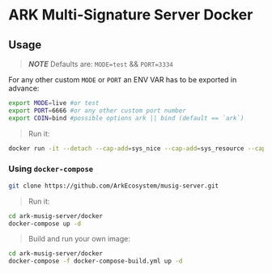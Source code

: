 # ARK Multi-Signature Server Docker

## Usage

> _**NOTE**_ Defaults are: `MODE=test` && `PORT=3334`

For any other custom `MODE` or `PORT` an ENV VAR has to be exported in advance:

```bash
export MODE=live #or test
export PORT=6666 #or any other custom port number
export COIN=bind #possible options ark || bind (default == `ark`)
```

> Run it:

```bash
docker run -it --detach --cap-add=sys_nice --cap-add=sys_resource --cap-add=sys_time -v ~/.ark-musig-test:/home/node/.local -e MODE=${MODE:-test} -e PORT=${PORT:-3334} -e COIN=${COIN:-ark} -p ${PORT:-3334}:${PORT:-3334} --name ark-musig-test arkecosystem/musig-server
```

### Using `docker-compose`

```bash
git clone https://github.com/ArkEcosystem/musig-server.git
```

> Run it:

```bash
cd ark-musig-server/docker
docker-compose up -d
```

> Build and run your own image:

```bash
cd ark-musig-server/docker
docker-compose -f docker-compose-build.yml up -d
```
